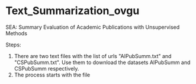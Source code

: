 # Text_Summarization_ovgu
SEA: Summary Evaluation of Academic Publications with Unsupervised Methods

Steps:

1. There are two text files with the list of urls "AIPubSumm.txt" and "CSPubSumm.txt". Use them to download the datasets AIPubSumm and CSPubSumm respectively.
2. The process starts with the file 
